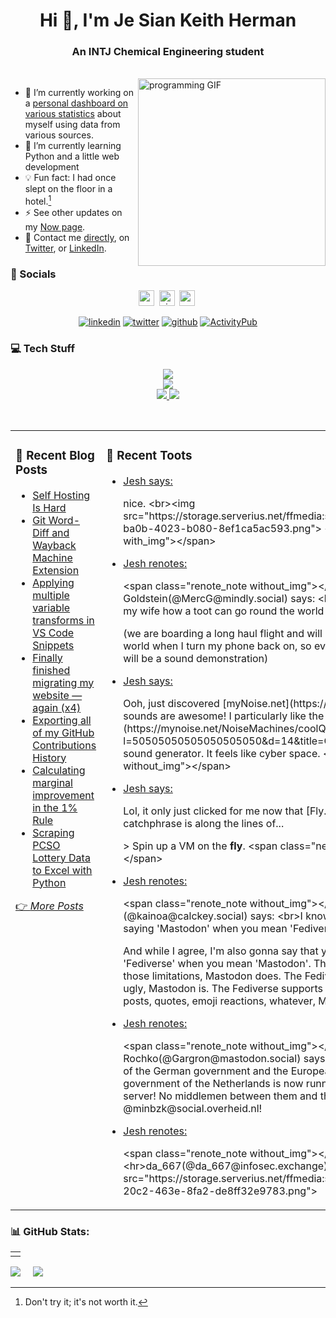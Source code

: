 <h1 align="center">Hi 👋, I'm Je Sian Keith Herman</h1>
<h3 align="center">An INTJ Chemical Engineering student</h3><br>
<img align="right" src="https://github.com/jskherman/jskherman/assets/68434444/6d0eeb9f-cf5f-407b-8e2f-da0c2ffc79a3" alt="programming GIF" height=300 />

- 🔭  I’m currently working on a [personal dashboard on various statistics](https://howis.jskherman.com) about myself using data from various sources.<br>
- 🌱  I’m currently learning Python and a little web development<br>
- 💡  Fun fact: I had once slept on the floor in a hotel.[^1]<br>
- ⚡  See other updates on my [Now page](https://www.jskherman.com/now).<br>
- 📧  Contact me [directly](https://www.jskherman.com/about/#contact-me), on [Twitter](https://twitter.com/jskherman), or [LinkedIn](https://linkedin.com/in/jskherman).

[^1]: Don't try it; it's not worth it.

### 💬 Socials

<div align="center">

<a href="https://www.jskherman.com" target="_blank"><img src="https://img.shields.io/website?down_message=offline&style=for-the-badge&up_message=online&url=https%3A%2F%2Fwww.jskherman.com" height="25" alt="website" /></a>&nbsp;
<a href="https://github.com/jskherman"><img src="https://komarev.com/ghpvc/?username=jskherman&style=for-the-badge&label=PROFILE+VIEWS" height="25" alt="views count" /></a>&nbsp;
<a href="https://paypal.me/jskherman" target="_blank"><img src="https://img.shields.io/badge/PayPal-00457C?style=for-the-badge&logo=paypal&logoColor=white" height="25" alt="paypal" /></a>&nbsp;

<a href="https://linkedin.com/in/jskherman" target="_blank"><img src="https://skillicons.dev/icons?i=linkedin" alt="linkedin" /></a>
<a href="https://twitter.com/jskherman" target="_blank"><img src="https://skillicons.dev/icons?i=twitter" alt="twitter" /></a>
<a href="https://github.com/jskherman" target="_blank"><img src="https://skillicons.dev/icons?i=github" alt="github" /></a>
<a href="https://calckey.social/@jskherman" target="_blank"><img src="https://skillicons.dev/icons?i=mastodon" alt="ActivityPub" /></a>

</div>

### 💻 Tech Stuff

<p align="center">
  <a href="https://www.jskherman.com" target="_blank">
    <img src="https://skillicons.dev/icons?i=vscode,cloudflare,netlify,docker,html,css,latex" />
    <br>
    <img src="https://skillicons.dev/icons?i=git,regex,matlab,octave,postgres,python,bots" />
    <br>
    <img src="https://img.shields.io/badge/Plotly-%233F4F75.svg?style=flat&logo=plotly&logoColor=white" />
    <img src="https://img.shields.io/badge/pandas-%23150458.svg?style=flat&logo=pandas&logoColor=white" />
  </a>
</p>
<br>

<table><tr><td valign="top" width="55%">

### 📝 Recent Blog Posts

<!-- BLOG-POST-LIST:START -->
- [Self Hosting Is Hard](https://www.jskherman.com/blog/self-hosting-is-hard/)
- [Git Word-Diff and Wayback Machine Extension](https://www.jskherman.com/til/git-wayback/)
- [Applying multiple variable transforms in VS Code Snippets](https://www.jskherman.com/til/2023-05-24_vscode-snippets/)
- [Finally finished migrating my website — again &lpar;x4&rpar;](https://www.jskherman.com/blog/migrating-sites/)
- [Exporting all of my GitHub Contributions History](https://www.jskherman.com/blog/github-contributions/)
- [Calculating marginal improvement in the 1% Rule](https://www.jskherman.com/til/2022-11-10_marginal-improvement/)
- [Scraping PCSO Lottery Data to Excel with Python](https://www.jskherman.com/blog/lotto-data/)
<!-- BLOG-POST-LIST:END -->

[👉 *More Posts*](https://www.jskherman.com/)
 
</td>
<!-- <td valign="top" width="50%">

### 🔖 A Random Three Body Simulation

</td> -->

<td valign="top" width="45%">

### 🎺 Recent Toots

<ul>
<!-- TOOT-LIST:START -->
<li> <a href='https://calckey.social/notes/9hacgn7klf11d48z' target='_blank'>Jesh says: </a><p>nice. &lt;br&gt;&lt;img src=&quot;https://storage.serverius.net/ffmedia:social/social/c1ff0329-ba0b-4023-b080-8ef1ca5ac593.png&quot;&gt; &lt;span class=&quot;new_note with_img&quot;&gt;&lt;/span&gt;</p></li>
<li> <a href='https://calckey.social/notes/9ha95ppstgnjbs7u' target='_blank'>Jesh renotes: </a><p> &lt;span class=&quot;renote_note without_img&quot;&gt;&lt;/span&gt;&lt;hr&gt;Mercurius Goldstein&lpar;@MercG@mindly.social&rpar; says: &lt;br&gt;Pls boost so I can show my wife how a toot can go round the world
 
&lpar;we are boarding a long haul flight and will be on the other side of the world when I turn my phone back on, so even with 0 boosts I think this will be a sound demonstration&rpar;</p></li>
<li> <a href='https://calckey.social/notes/9ha5pkyltppkdcv6' target='_blank'>Jesh says: </a><p>Ooh, just discovered [myNoise.net]&lpar;https://mynoise.net&rpar; and the sounds are awesome! I particularly like the [Quantum Polarity]&lpar;https://mynoise.net/NoiseMachines/coolQuantifyMusicGenerator.php?l=50505050505050505050&amp;d=14&amp;title=Quantum%20Polarity&rpar; sound generator. It feels like cyber space. &lt;span class=&quot;new_note without_img&quot;&gt;&lt;/span&gt;</p></li>
<li> <a href='https://calckey.social/notes/9ha4px5yn133osm5' target='_blank'>Jesh says: </a><p>Lol, it only just clicked for me now that [Fly.io]&lpar;https://fly.io&rpar;&#39;s catchphrase is along the lines of...

&gt; Spin up a VM on the **fly**. &lt;span class=&quot;new_note without_img&quot;&gt;&lt;/span&gt;</p></li>
<li> <a href='https://calckey.social/notes/9h9sstuxhh2viqy3' target='_blank'>Jesh renotes: </a><p> &lt;span class=&quot;renote_note without_img&quot;&gt;&lt;/span&gt;&lt;hr&gt;Kainoa &lpar;@kainoa@calckey.social&rpar; says: &lt;br&gt;I know a lot of people say &quot;stop saying &#39;Mastodon&#39; when you mean &#39;Fediverse&#39;!&quot;

And while I agree, I&#39;m also gonna say that you should stop saying &#39;Fediverse&#39; when you mean &#39;Mastodon&#39;. The Fediverse doesn&#39;t have those limitations, Mastodon does. The Fediverse doesn&#39;t have to be ugly, Mastodon is. The Fediverse supports all these features like long posts, quotes, emoji reactions, whatever, Mastodon doesn&#39;t.</p></li>
<li> <a href='https://calckey.social/notes/9h9sryh0ty358zuc' target='_blank'>Jesh renotes: </a><p> &lt;span class=&quot;renote_note without_img&quot;&gt;&lt;/span&gt;&lt;hr&gt;Eugen Rochko&lpar;@Gargron@mastodon.social&rpar; says: &lt;br&gt;Following the example of the German government and the European Commission, the government of the Netherlands is now running their own Mastodon server! No middlemen between them and their constituents! Welcome @minbzk@social.overheid.nl!</p></li>
<li> <a href='https://calckey.social/notes/9h8ot6q5u10telgl' target='_blank'>Jesh renotes: </a><p> &lt;span class=&quot;renote_note without_img&quot;&gt;&lt;/span&gt;&lt;hr&gt;da_667&lpar;@da_667@infosec.exchange&rpar; says: &lt;br&gt; &lt;br&gt;&lt;img src=&quot;https://storage.serverius.net/ffmedia:social/social/173daf57-20c2-463e-8fa2-de8ff32e9783.png&quot;&gt;</p></li><!-- TOOT-LIST:END -->
</ul>

</td>
</tr></table>

<!-- ### ✍️ Random Quote -->
<!-- ![](https://quotes-github-readme.vercel.app/api?type=horizontal&theme=dark) -->

### 📊 GitHub Stats:

<!-- ![](https://github-readme-stats.vercel.app/api?username=jskherman&theme=chartreuse-dark&hide_border=false&include_all_commits=true&count_private=true)<br/> -->

<table><td></td></table>

![](https://github-readme-streak-stats.herokuapp.com/?user=jskherman&theme=chartreuse-dark&hide_border=false)&nbsp;&nbsp;&nbsp;&nbsp;&nbsp;![](https://github-readme-stats.vercel.app/api/top-langs/?username=jskherman&theme=chartreuse-dark&hide_border=false&include_all_commits=true&count_private=true&layout=compact)

 <!-- Proudly created with GPRM ( https://gprm.itsvg.in ) -->
  
